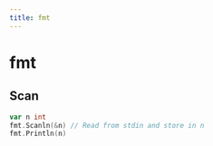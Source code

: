 ```yaml
---
title: fmt
---
```


# fmt

## Scan

```go
var n int
fmt.Scanln(&n) // Read from stdin and store in n
fmt.Println(n)
```
